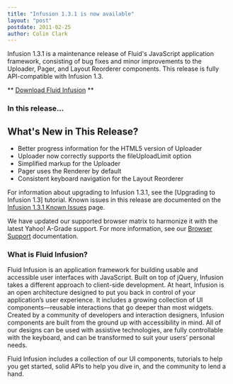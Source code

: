 ```yaml
---
title: "Infusion 1.3.1 is now available"
layout: "post"
postdate: 2011-02-25
author: Colin Clark
---
```

Infusion 1.3.1 is a maintenance release of Fluid's JavaScript application framework, consisting of bug fixes and minor improvements to the Uploader, Pager, and Layout Reorderer components. This release is fully API-compatible with Infusion 1.3.

** [Download Fluid Infusion](https://github.com/fluid-project/infusion) **

<h3>In this release...</h3>

<h2>What's New in This Release?</h2>
<ul>
    <li>Better progress information for the HTML5 version of Uploader</li>
    <li>Uploader now correctly supports the fileUploadLimit option</li>
    <li>Simplified markup for the Uploader</li>
    <li>Pager uses the Renderer by default</li>
    <li>Consistent keyboard navigation for the Layout Reorderer</li>
</ul>

For information about upgrading to Infusion 1.3.1, see the [Upgrading to Infusion 1.3] tutorial. Known issues in this release are documented on the <a href="http://issues.fluidproject.org/secure/IssueNavigator.jspa?mode=hide&requestId=10393">Infusion 1.3.1 Known Issues</a> page.

We have updated our supported browser matrix to harmonize it with the latest Yahoo! A-Grade support. For more information, see our <a href="http://wiki.fluidproject.org/display/fluid/Browser+Support">Browser Support</a> documentation.

<h3>What is Fluid Infusion?</h3>

Fluid Infusion is an application framework for building usable and accessible user interfaces with JavaScript. Built on top of jQuery, Infusion takes a different approach to client-side development. At heart, Infusion is an open architecture designed to put you back in control of your application’s user experience. It includes a growing collection of UI components—reusable interactions that go deeper than most widgets. Created by a community of developers and interaction designers, Infusion components are built from the ground up with accessibility in mind. All of our designs can be used with assistive technologies, are fully controllable with the keyboard, and can be transformed to suit your users’ personal needs.

Fluid Infusion includes a collection of our UI components, tutorials to help you get started, solid APIs to help you dive in, and the community to lend a hand.
